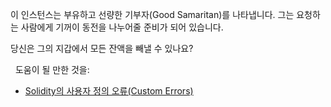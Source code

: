 이 인스턴스는 부유하고 선량한 기부자(Good Samaritan)를 나타냅니다. 그는 요청하는 사람에게 기꺼이 동전을 나누어줄 준비가 되어 있습니다.

당신은 그의 지갑에서 모든 잔액을 빼낼 수 있나요?

&nbsp;
도움이 될 만한 것을:
* [Solidity의 사용자 정의 오류(Custom Errors)](https://blog.soliditylang.org/2021/04/21/custom-errors/)